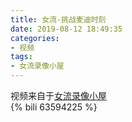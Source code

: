 ```yaml
---
title: 女流-挑战麦迪时刻
date: 2019-08-12 18:49:35
categories:
- 视频
tags:
- 女流录像小屋
---
```

视频来自于<a href="https://space.bilibili.com/29418340/video" target="_blank">女流录像小屋</a><br/> 
{% bili 63594225 %}
<br/>
